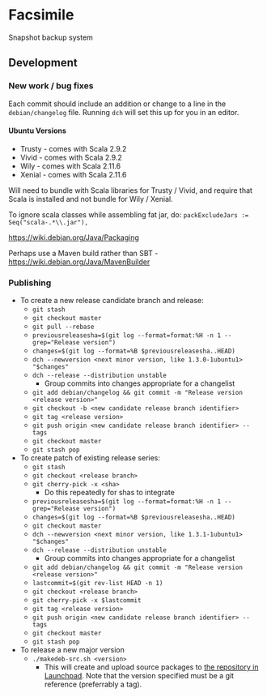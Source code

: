# Facsimile
Snapshot backup system

## Development

### New work / bug fixes

Each commit should include an addition or change to a line in the `debian/changelog` file. Running `dch` will set this up for you in an editor.

#### Ubuntu Versions

* Trusty - comes with Scala 2.9.2
* Vivid - comes with Scala 2.9.2
* Wily - comes with Scala 2.11.6
* Xenial - comes with Scala 2.11.6

Will need to bundle with Scala libraries for Trusty / Vivid, and require that Scala is installed and not bundle for Wily / Xenial.

To ignore scala classes while assembling fat jar, do: `packExcludeJars := Seq("scala-.*\\.jar"),`

https://wiki.debian.org/Java/Packaging

Perhaps use a Maven build rather than SBT - https://wiki.debian.org/Java/MavenBuilder

### Publishing
 
* To create a new release candidate branch and release:
  * `git stash`
  * `git checkout master`
  * `git pull --rebase`
  * `previousreleasesha=$(git log --format=format:%H -n 1 --grep="Release version")`
  * `changes=$(git log --format=%B $previousreleasesha..HEAD)`
  * `dch --newversion <next minor version, like 1.3.0-1ubuntu1> "$changes"`
  * `dch --release --distribution unstable`
    * Group commits into changes appropriate for a changelist
  * `git add debian/changelog && git commit -m "Release version <release version>"`
  * `git checkout -b <new candidate release branch identifier>`
  * `git tag <release version>`
  * `git push origin <new candidate release branch identifier> --tags`
  * `git checkout master`
  * `git stash pop`
* To create patch of existing release series:
  * `git stash`
  * `git checkout <release branch>`
  * `git cherry-pick -x <sha>`
    * Do this repeatedly for shas to integrate
  * `previousreleasesha=$(git log --format=format:%H -n 1 --grep="Release version")`
  * `changes=$(git log --format=%B $previousreleasesha..HEAD)`
  * `git checkout master`
  * `dch --newversion <next minor version, like 1.3.1-1ubuntu1> "$changes"`
  * `dch --release --distribution unstable`
    * Group commits into changes appropriate for a changelist
  * `git add debian/changelog && git commit -m "Release version <release version>"`
  * `lastcommit=$(git rev-list HEAD -n 1)`
  * `git checkout <release branch>`
  * `git cherry-pick -x $lastcommit`
  * `git tag <release version>`
  * `git push origin <new candidate release branch identifier> --tags`
  * `git checkout master`
  * `git stash pop`
* To release a new major version
  * `./makedeb-src.sh <version>`
    * This will create and upload source packages to [the repository in Launchpad](https://launchpad.net/~track16/+archive/ubuntu/ppa/+packages). Note that the version specified must be a git reference (preferrably a tag).

